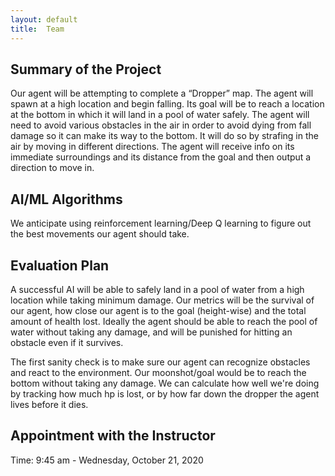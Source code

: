 ```yaml
---
layout: default
title:  Team
---
```


## Summary of the Project
Our agent will be attempting to complete a “Dropper” map. The agent will spawn at a high location and begin falling. Its goal will be to reach a location at the bottom in which it will land in a pool of water safely. The agent will need to avoid various obstacles in the air in order to avoid dying from fall damage so it can make its way to the bottom. It will do so by strafing in the air by moving in different directions. The agent will receive info on its immediate surroundings and its distance from the goal and then output a direction to move in.

## AI/ML Algorithms
We anticipate using reinforcement learning/Deep Q learning to figure out the best movements our agent should take.

## Evaluation Plan
A successful AI will be able to safely land in a pool of water from a high location while taking minimum damage. Our metrics will be the survival of our agent, how close our agent is to the goal (height-wise) and the total amount of health lost. Ideally the agent should be able to reach the pool of water without taking any damage, and will be punished for hitting an obstacle even if it survives.

The first sanity check is to make sure our agent can recognize obstacles and react to the environment. Our moonshot/goal would be to reach the bottom without taking any damage. 
We can calculate how well we're doing by tracking how much hp is lost, or by how far down the dropper the agent lives before it dies.

## Appointment with the Instructor
Time: 9:45 am - Wednesday, October 21, 2020
